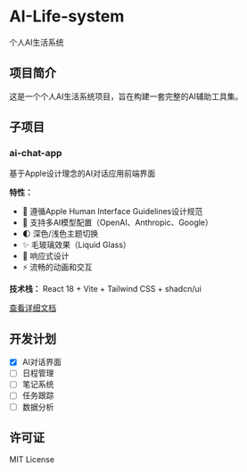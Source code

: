 # AI-Life-system
个人AI生活系统

## 项目简介

这是一个个人AI生活系统项目，旨在构建一套完整的AI辅助工具集。

## 子项目

### ai-chat-app
基于Apple设计理念的AI对话应用前端界面

**特性：**
- 🎨 遵循Apple Human Interface Guidelines设计规范
- 💬 支持多AI模型配置（OpenAI、Anthropic、Google）
- 🌓 深色/浅色主题切换
- ✨ 毛玻璃效果（Liquid Glass）
- 📱 响应式设计
- ⚡ 流畅的动画和交互

**技术栈：** React 18 + Vite + Tailwind CSS + shadcn/ui

[查看详细文档](./ai-chat-app/README.md)

## 开发计划

- [x] AI对话界面
- [ ] 日程管理
- [ ] 笔记系统
- [ ] 任务跟踪
- [ ] 数据分析

## 许可证

MIT License
